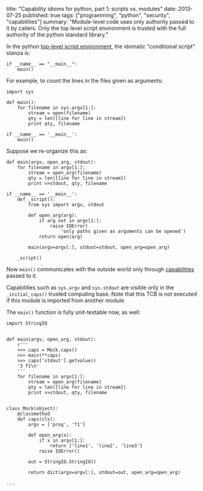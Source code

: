 title: "Capability idioms for python, part 1: scripts vs. modules"
date: 2013-07-25
published: true
tags: ["programming", "python", "security", "capabilities"]
summary: "Module-level code uses only authority passed to it by
         callers.  Only the top level script environment is trusted
         with the full authority of the python standard library."


In the python [top-level script
environment](http://docs.python.org/2/library/__main__.html), the
idomatic "conditional script" stanza is:

    if __name__ == "__main__":
        main()

For example, to count the lines in the files given as arguments:

    import sys

    def main():
        for filename in sys.argv[1:]:
            stream = open(filename)
            qty = len([line for line in stream])
            print qty, filename

    if __name__ == '__main__':
        main()

Suppose we re-organize this as:

    def main(argv, open_arg, stdout):
        for filename in argv[1:]:
            stream = open_arg(filename)
            qty = len([line for line in stream])
            print >>stdout, qty, filename

    if __name__ == '__main__':
        def _script():
            from sys import argv, stdout

            def open_arg(arg):
                if arg not in argv[1:]:
                    raise IOError(
                        'only paths given as arguments can be opened')
                return open(arg)

            main(argv=argv[:], stdout=stdout, open_arg=open_arg)

        _script()

Now `main()` communicates with the outside world only through
[capabilities](http://erights.org/elib/capability/ode/ode-capabilities.html)
passed to it.

Capabilities such as `sys.argv` and `sys.stdout` are visible only
in the `_initial_caps()` trusted computing base. Note that this TCB
is not executed if this module is imported from another module.

The `main()` function is fully unit-testable now, as well:

    import StringIO


    def main(argv, open_arg, stdout):
        r'''
        >>> caps = Mock.caps()
        >>> main(**caps)
        >>> caps['stdout'].getvalue()
        '3 f1\n'
        '''
        for filename in argv[1:]:
            stream = open_arg(filename)
            qty = len([line for line in stream])
            print >>stdout, qty, filename


    class Mock(object):
        @classmethod
        def caps(cls):
            argv = ['prog', 'f1']

            def open_arg(x):
                if x in argv[1:]:
                    return ['line1', 'line2', 'line3']
                raise IOError()

            out = StringIO.StringIO()

            return dict(argv=argv[:], stdout=out, open_arg=open_arg)

    ...
